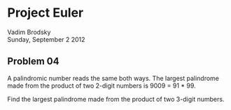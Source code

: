 # Project Euler

Vadim Brodsky    
Sunday, September 2 2012

## Problem 04
A palindromic number reads the same both ways. The largest palindrome made from the product of two 2-digit numbers is 9009 = 91 * 99.

Find the largest palindrome made from the product of two 3-digit numbers.